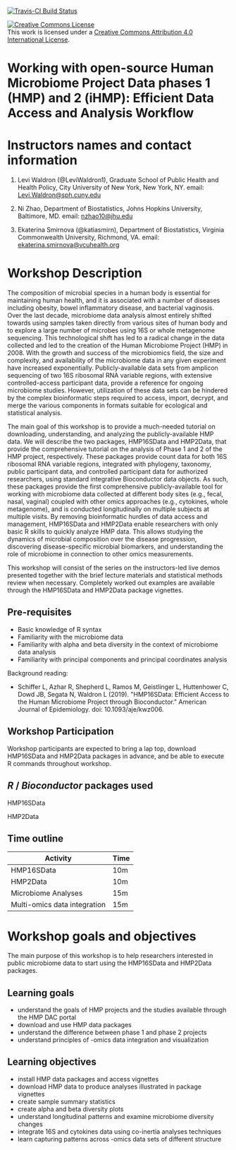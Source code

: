 [![Travis-CI Build Status](https://travis-ci.org/waldronlab/MicrobiomeWorkshop.svg?branch=master)](https://travis-ci.org/waldronlab/MicrobiomeWorkshop)

<a rel="license" href="http://creativecommons.org/licenses/by/4.0/"><img alt="Creative Commons License" style="border-width:0" src="https://i.creativecommons.org/l/by/4.0/88x31.png" /></a><br />This work is licensed under a <a rel="license" href="http://creativecommons.org/licenses/by/4.0/">Creative Commons Attribution 4.0 International License</a>.

# Working with open-source Human Microbiome Project Data phases 1 (HMP) and 2 (iHMP): Efficient Data Access and Analysis Workflow

# Instructors names and contact information

1. Levi Waldron (@LeviWaldron1), Graduate School of Public Health and Health Policy, City University of New York, New York, NY. 
email: Levi.Waldron@sph.cuny.edu

2. Ni Zhao, Department of Biostatistics, Johns Hopkins University, Baltimore, MD. 
email: nzhao10@jhu.edu

3. Ekaterina Smirnova (@katiasmirn), Department of Biostatistics, Virginia Commonwealth University, Richmond, VA. email: ekaterina.smirnova@vcuhealth.org

# Workshop Description

The composition of microbial species in a human body is essential for maintaining human health, and it is associated with a number of diseases including obesity, bowel inflammatory disease, and bacterial vaginosis.  Over the last decade, microbiome data analysis  almost entirely shifted towards using samples taken directly from various sites of human body and  to explore a  large number of microbes using 16S or whole metagenome sequencing. This technological shift has led to a radical change  in the data collected and led to the creation  of the  Human Microbiome Project (HMP) in 2008. With the growth and success of the microbiomics field, the size and complexity, and availability of the microbiome data in any given experiment have increased exponentially.  Publicly-available data sets from amplicon sequencing of two 16S ribosomal RNA variable regions, with extensive controlled-access participant data, provide a reference for ongoing microbiome studies. However, utilization of these data sets can be hindered by the complex bioinformatic steps required to access, import, decrypt, and merge the various components in formats suitable for ecological and statistical analysis. 

The main goal of this workshop is to provide a much-needed tutorial on downloading, understanding, and analyzing  the publicly-available HMP data. We will describe the two packages, HMP16SData and HMP2Data, that provide the comprehensive tutorial on the analysis of Phase 1 and 2 of the HMP project, respectively. These packages provide count data for both 16S ribosomal RNA variable regions, integrated with phylogeny, taxonomy, public participant data, and controlled participant data for authorized researchers, using standard integrative Bioconductor data objects.  As such, these packages provide the first comprehensive publicly-available tool for working with  microbiome data collected at different body sites (e.g., fecal, nasal, vaginal) coupled with other omics approaches (e.g., cytokines, whole metagenome), and is conducted longitudinally on multiple subjects at multiple visits. By removing bioinformatic hurdles of data access and management, HMP16SData and HMP2Data  enable researchers with only basic R skills to quickly analyze HMP data. This allows  studying the dynamics of microbial composition over the disease progression, discovering  disease-specific microbial biomarkers, and understanding the role of  microbiome in connection to other omics measurements.  

This workshop will consist of the series  on the instructors-led live demos presented together with  the brief lecture materials and statistical methods review when necessary. Completely worked out examples are available through the HMP16SData and HMP2Data package vignettes. 



## Pre-requisites

* Basic knowledge of R syntax
* Familiarity with the microbiome data 
* Familiarity with alpha and beta diversity in the context of microbiome data analysis
* Familiarity with principal components and principal coordinates analysis

Background reading:

* Schiffer L, Azhar R, Shepherd L, Ramos M, Geistlinger L, Huttenhower C, Dowd JB, Segata N, Waldron L (2019). "HMP16SData: Efficient Access to the Human Microbiome Project through Bioconductor." American Journal of Epidemiology. doi: 10.1093/aje/kwz006.



## Workshop Participation

Workshop participants are expected to bring a lap top, download HMP16SData and HMP2Data packages in advance, and be able to execute  R commands throughout workshop. 

## _R_ / _Bioconductor_ packages used

HMP16SData

HMP2Data

## Time outline 

| Activity                     | Time |
|------------------------------|------|
| HMP16SData                   | 10m  |
| HMP2Data                     | 10m  |
| Microbiome Analyses          | 15m  |
| Multi-omics data integration | 15m  |

# Workshop goals and objectives

The main purpose of this workshop is to help researchers interested in public microbiome data to start using  the HMP16SData and HMP2Data packages.  

## Learning goals

* understand the goals of  HMP projects and the studies available through the HMP DAC portal 
* download and use HMP data packages
* understand the difference between phase 1 and phase 2 projects
* understand principles of -omics data integration and visualization

## Learning objectives

* install HMP data packages and access vignettes
* download HMP data to produce analyses illustrated in package vignettes
* create sample summary statistics
* create alpha and beta diversity plots
* understand longitudinal patterns and examine microbiome diversity changes  
* integrate 16S and cytokines data using co-inertia analyses techniques 
* learn capturing patterns across -omics data sets of different structure